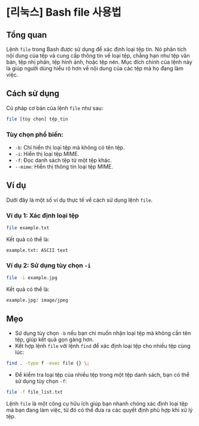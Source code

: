 # [리눅스] Bash file 사용법

## Tổng quan
Lệnh `file` trong Bash được sử dụng để xác định loại tệp tin. Nó phân tích nội dung của tệp và cung cấp thông tin về loại tệp, chẳng hạn như tệp văn bản, tệp nhị phân, tệp hình ảnh, hoặc tệp nén. Mục đích chính của lệnh này là giúp người dùng hiểu rõ hơn về nội dung của các tệp mà họ đang làm việc.

## Cách sử dụng
Cú pháp cơ bản của lệnh `file` như sau:

```bash
file [tùy chọn] tệp_tin
```

### Tùy chọn phổ biến:
- `-b`: Chỉ hiển thị loại tệp mà không có tên tệp.
- `-i`: Hiển thị loại tệp MIME.
- `-f`: Đọc danh sách tệp từ một tệp khác.
- `--mime`: Hiển thị thông tin loại tệp MIME.

## Ví dụ
Dưới đây là một số ví dụ thực tế về cách sử dụng lệnh `file`.

### Ví dụ 1: Xác định loại tệp
```bash
file example.txt
```
Kết quả có thể là:
```
example.txt: ASCII text
```

### Ví dụ 2: Sử dụng tùy chọn `-i`
```bash
file -i example.jpg
```
Kết quả có thể là:
```
example.jpg: image/jpeg
```

## Mẹo
- Sử dụng tùy chọn `-b` nếu bạn chỉ muốn nhận loại tệp mà không cần tên tệp, giúp kết quả gọn gàng hơn.
- Kết hợp lệnh `file` với lệnh `find` để xác định loại tệp cho nhiều tệp cùng lúc:
```bash
find . -type f -exec file {} \;
```
- Để kiểm tra loại tệp của nhiều tệp trong một tệp danh sách, bạn có thể sử dụng tùy chọn `-f`:
```bash
file -f file_list.txt
```

Lệnh `file` là một công cụ hữu ích giúp bạn nhanh chóng xác định loại tệp mà bạn đang làm việc, từ đó có thể đưa ra các quyết định phù hợp khi xử lý tệp.
